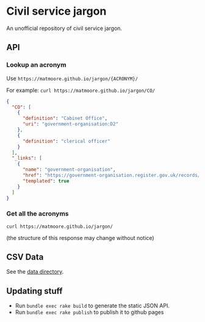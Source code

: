 # Civil service jargon

An unofficial repository of civil service jargon.

## API

### Lookup an acronym

Use `https://matmoore.github.io/jargon/{ACRONYM}/`

For example: `curl https://matmoore.github.io/jargon/CO/`

```json
{
  "CO": [
    {
      "definition": "Cabinet Office",
      "uri": "government-organisation:D2"
    },
    {
      "definition": "clerical officer"
    }
  ],
  "_links": [
    {
      "name": "government-organisation",
      "href": "https://government-organisation.register.gov.uk/records/{rel}",
      "templated": true
    }
  ]
}
```

### Get all the acronyms

`curl https://matmoore.github.io/jargon/`

(the structure of this response may change without notice)

## CSV Data
See the [data directory](./data).

## Updating stuff

- Run `bundle exec rake build` to generate the static JSON API.
- Run `bundle exec rake publish` to publish it to github pages